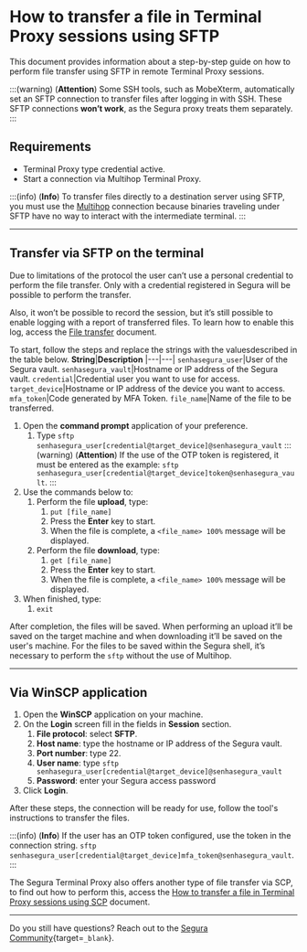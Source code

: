 # How to transfer a file in Terminal Proxy sessions using SFTP

This document provides information about a step-by-step guide on how to perform file transfer using SFTP in remote Terminal Proxy sessions.

:::(warning) (**Attention**)
Some SSH tools, such as MobeXterm, automatically set an SFTP connection to transfer files after logging in with SSH. These SFTP connections **won’t work**, as the Segura proxy treats them separately.
:::

## Requirements

* Terminal Proxy type credential active.
* Start a connection via Multihop Terminal Proxy.

:::(info) (**Info**)
To transfer files directly to a destination server using SFTP, you must use the [Multihop](/v4/docs/pam-session-how-to-make-an-ssh-multihop-connection-via-terminal-proxy) connection because binaries traveling under SFTP have no way to interact with the intermediate terminal.
:::

---
## Transfer via SFTP on the terminal
Due to limitations of the protocol the user can’t use a personal credential to perform the file transfer. Only with a credential registered in Segura will be possible to perform the transfer.

Also, it won’t be possible to record the session, but it’s still possible to enable logging with a report of transferred files. To learn how to enable this log, access the [File transfer](/v4/docs/pam-session-activate-remote-session-file-transfer-triggers) document.

To start, follow the steps and replace the strings with the values ​​described in the table below.
**String**|**Description**
|---|---|
`senhasegura_user`|User of the Segura vault.
`senhasegura_vault`|Hostname or IP address of the Segura vault.
`credential`|Credential user you want to use for access.
`target_device`|Hostname or IP address of the device you want to access.
`mfa_token`|Code generated by MFA Token.
`file_name`|Name of the file to be transferred.

1. Open the **command prompt** application of your preference.
    1. Type `sftp senhasegura_user[credential@target_device]@senhasegura_vault`
        :::(warning) (**Attention**)
        If the use of the OTP token is registered, it must be entered as the example: `sftp senhasegura_user[credential@target_device]token@senhasegura_vault`.
        :::
2. Use the commands below to:
    1. Perform the file **upload**, type:
        1. `put [file_name]`
        2. Press the **Enter** key to start.
        3. When the file is complete, a `<file_name> 100%` message will be displayed.
    2. Perform the file **download**, type:
        1. `get [file_name]`
        2. Press the **Enter** key to start.
        3. When the file is complete, a `<file_name> 100%` message will be displayed.
3. When finished, type:
    1. `exit`

After completion, the files will be saved. When performing an upload it’ll be saved on the target machine and when downloading it’ll be saved on the user's machine. For the files to be saved within the Segura shell, it’s necessary to perform the `sftp` without the use of Multihop.

---
## Via WinSCP application

1. Open the **WinSCP** application on your machine.
2. On the **Login** screen fill in the fields in **Session** section.
    1. **File protocol**: select **SFTP**.
    2. **Host name**: type the hostname or IP address of the Segura vault.
    3. **Port number**: type 22.
    4. **User name**: type `sftp senhasegura_user[credential@target_device]@senhasegura_vault`
    5. **Password**: enter your Segura access password
3. Click **Login**.

After these steps, the connection will be ready for use, follow the tool's instructions to transfer the files.

:::(info) (**Info**)
If the user has an OTP token configured, use the token in the connection string. `sftp senhasegura_user[credential@target_device]mfa_token@senhasegura_vault`.
:::


The Segura Terminal Proxy also offers another type of file transfer via SCP, to find out how to perform this, access the [How to transfer a file in Terminal Proxy sessions using SCP](/v4/docs/pam-session-how-to-transfer-a-file-in-terminal-proxy-sessions-using-scp) document.

---
Do you still have questions? Reach out to the [Segura Community](https://community.Segura.io/){target=`_blank`}.